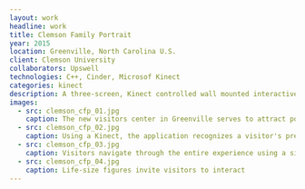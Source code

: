 ```yaml
---
layout: work
headline: work
title: Clemson Family Portrait
year: 2015
location: Greenville, North Carolina U.S.
client: Clemson University
collaborators: Upswell
technologies: C++, Cinder, Microsof Kinect
categories: kinect
description: A three-screen, Kinect controlled wall mounted interactive installation allowing visitors to meet Clemson alumni
images:
  - src: clemson_cfp_01.jpg
    caption: The new visitors center in Greenville serves to attract potential new students
  - src: clemson_cfp_02.jpg
    caption: Using a Kinect, the application recognizes a visitor's presence and prompts them to interact
  - src: clemson_cfp_03.jpg
    caption: Visitors navigate through the entire experience using a single swipe gesture
  - src: clemson_cfp_04.jpg
    caption: Life-size figures invite visitors to interact
---
```

